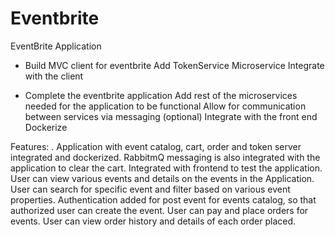 # Eventbrite

EventBrite Application

* Build MVC client for eventbrite Add TokenService Microservice Integrate with the client

* Complete the eventbrite application Add rest of the microservices needed for the application to be functional Allow for communication between services via messaging (optional) Integrate with the front end Dockerize

Features: . Application with event catalog, cart, order and token server integrated and dockerized. RabbitmQ messaging is also integrated with the application to clear the cart. Integrated with frontend to test the application. User can view various events and details on the events in the Application. User can search for specific event and filter based on various event properties. Authentication added for post event for events catalog, so that authorized user can create the event. User can pay and place orders for events. User can view order history and details of each order placed.
